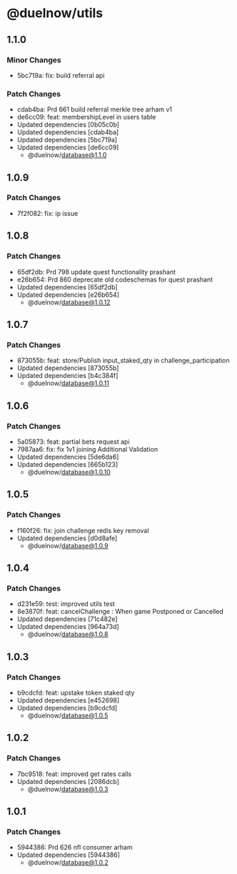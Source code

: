 # @duelnow/utils

## 1.1.0

### Minor Changes

- 5bc719a: fix: build referral api

### Patch Changes

- cdab4ba: Prd 661 build referral merkle tree arham v1
- de6cc09: feat: membershipLevel in users table
- Updated dependencies [0b05c0b]
- Updated dependencies [cdab4ba]
- Updated dependencies [5bc719a]
- Updated dependencies [de6cc09]
  - @duelnow/database@1.1.0

## 1.0.9

### Patch Changes

- 7f2f082: fix: ip issue

## 1.0.8

### Patch Changes

- 65df2db: Prd 798 update quest functionality prashant
- e26b654: Prd 860 deprecate old codeschemas for quest prashant
- Updated dependencies [65df2db]
- Updated dependencies [e26b654]
  - @duelnow/database@1.0.12

## 1.0.7

### Patch Changes

- 873055b: feat: store/Publish input_staked_qty in challenge_participation
- Updated dependencies [873055b]
- Updated dependencies [b4c384f]
  - @duelnow/database@1.0.11

## 1.0.6

### Patch Changes

- 5a05873: feat: partial bets request api
- 7987aa6: fix: fix 1v1 joining Additional Validation
- Updated dependencies [5de6da6]
- Updated dependencies [665b123]
  - @duelnow/database@1.0.10

## 1.0.5

### Patch Changes

- f160f26: fix: join challenge redis key removal
- Updated dependencies [d0d8afe]
  - @duelnow/database@1.0.9

## 1.0.4

### Patch Changes

- d231e59: test: improved utils test
- 8e3870f: feat: cancelChallenge : When game Postponed or Cancelled
- Updated dependencies [71c482e]
- Updated dependencies [964a73d]
  - @duelnow/database@1.0.8

## 1.0.3

### Patch Changes

- b9cdcfd: feat: upstake token staked qty
- Updated dependencies [e452698]
- Updated dependencies [b9cdcfd]
  - @duelnow/database@1.0.5

## 1.0.2

### Patch Changes

- 7bc9518: feat: improved get rates calls
- Updated dependencies [2086dcb]
  - @duelnow/database@1.0.3

## 1.0.1

### Patch Changes

- 5944386: Prd 626 nfl consumer arham
- Updated dependencies [5944386]
  - @duelnow/database@1.0.2
